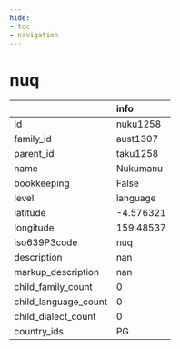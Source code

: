 ```yaml
---
hide:
- toc
- navigation
---
```

# nuq
|                      | info      |
|:---------------------|:----------|
| id                   | nuku1258  |
| family_id            | aust1307  |
| parent_id            | taku1258  |
| name                 | Nukumanu  |
| bookkeeping          | False     |
| level                | language  |
| latitude             | -4.576321 |
| longitude            | 159.48537 |
| iso639P3code         | nuq       |
| description          | nan       |
| markup_description   | nan       |
| child_family_count   | 0         |
| child_language_count | 0         |
| child_dialect_count  | 0         |
| country_ids          | PG        |